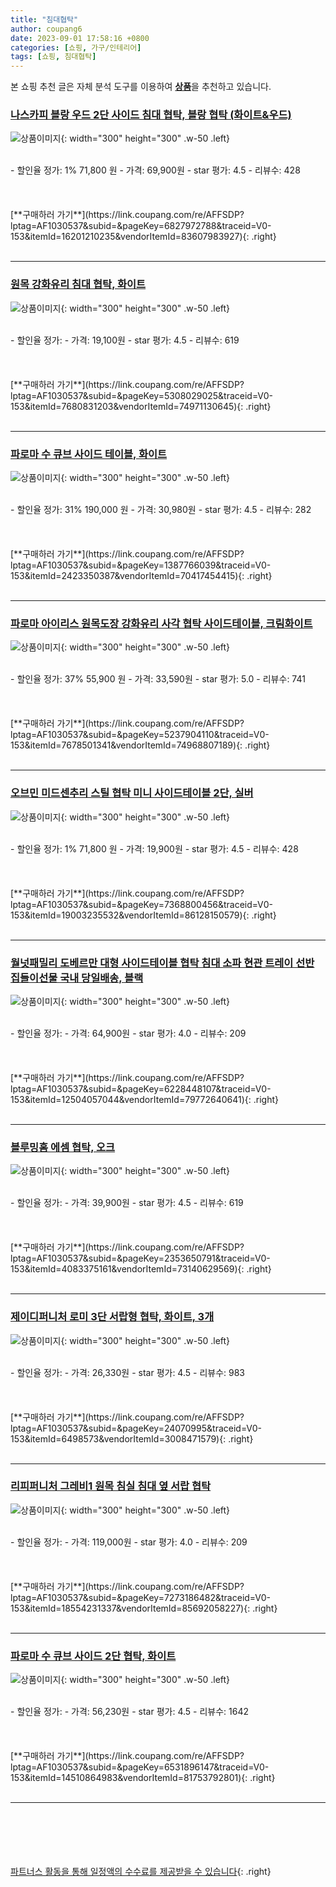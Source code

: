 ```yaml
---
title: "침대협탁"
author: coupang6
date: 2023-09-01 17:58:16 +0800
categories: [쇼핑, 가구/인테리어]
tags: [쇼핑, 침대협탁]
---
```


본 쇼핑 추천 글은 자체 분석 도구를 이용하여 [**상품**](https://link.coupang.com/a/bao1ui)을 추천하고 있습니다.

### [나스카피 블랑 우드 2단 사이드 침대 협탁, 블랑 협탁 (화이트&우드)](https://link.coupang.com/re/AFFSDP?lptag=AF1030537&subid=&pageKey=6827972788&traceid=V0-153&itemId=16201210235&vendorItemId=83607983927)

![상품이미지](https://thumbnail9.coupangcdn.com/thumbnails/remote/230x230ex/image/vendor_inventory/2151/66956354f668fd14467ef2622de476672d57e1dba3728a12e0feaa8b2382.jpg){: width="300" height="300" .w-50 .left}


<br>
- 할인율 정가: 1%  71,800   원
- 가격: 69,900원
- star 평가: 4.5
- 리뷰수: 428
<br>
<br>
<br>
<br>
[**구매하러 가기**](https://link.coupang.com/re/AFFSDP?lptag=AF1030537&subid=&pageKey=6827972788&traceid=V0-153&itemId=16201210235&vendorItemId=83607983927){: .right}
<br>
<br>

---

### [원목 강화유리 침대 협탁, 화이트](https://link.coupang.com/re/AFFSDP?lptag=AF1030537&subid=&pageKey=5308029025&traceid=V0-153&itemId=7680831203&vendorItemId=74971130645)

![상품이미지](https://thumbnail8.coupangcdn.com/thumbnails/remote/230x230ex/image/rs_quotation_api/4ikzslxd/1e5e572ade5b483da1355bf1c728d841.jpg){: width="300" height="300" .w-50 .left}


<br>
- 할인율 정가: 
- 가격: 19,100원
- star 평가: 4.5
- 리뷰수: 619
<br>
<br>
<br>
<br>
[**구매하러 가기**](https://link.coupang.com/re/AFFSDP?lptag=AF1030537&subid=&pageKey=5308029025&traceid=V0-153&itemId=7680831203&vendorItemId=74971130645){: .right}
<br>
<br>

---

### [파로마 수 큐브 사이드 테이블, 화이트](https://link.coupang.com/re/AFFSDP?lptag=AF1030537&subid=&pageKey=1387766039&traceid=V0-153&itemId=2423350387&vendorItemId=70417454415)

![상품이미지](https://thumbnail9.coupangcdn.com/thumbnails/remote/230x230ex/image/retail/images/280172849328332-c678beb9-411c-4030-85a8-44e9b88b8114.jpg){: width="300" height="300" .w-50 .left}


<br>
- 할인율 정가: 31%  190,000   원
- 가격: 30,980원
- star 평가: 4.5
- 리뷰수: 282
<br>
<br>
<br>
<br>
[**구매하러 가기**](https://link.coupang.com/re/AFFSDP?lptag=AF1030537&subid=&pageKey=1387766039&traceid=V0-153&itemId=2423350387&vendorItemId=70417454415){: .right}
<br>
<br>

---

### [파로마 아이리스 원목도장 강화유리 사각 협탁 사이드테이블, 크림화이트](https://link.coupang.com/re/AFFSDP?lptag=AF1030537&subid=&pageKey=5237904110&traceid=V0-153&itemId=7678501341&vendorItemId=74968807189)

![상품이미지](https://thumbnail10.coupangcdn.com/thumbnails/remote/230x230ex/image/retail/images/7452904515642501-1d65ff1e-e629-478e-8c2d-07a67a5c3edc.jpg){: width="300" height="300" .w-50 .left}


<br>
- 할인율 정가: 37%  55,900   원
- 가격: 33,590원
- star 평가: 5.0
- 리뷰수: 741
<br>
<br>
<br>
<br>
[**구매하러 가기**](https://link.coupang.com/re/AFFSDP?lptag=AF1030537&subid=&pageKey=5237904110&traceid=V0-153&itemId=7678501341&vendorItemId=74968807189){: .right}
<br>
<br>

---

### [오브민 미드센추리 스틸 협탁 미니 사이드테이블 2단, 실버](https://link.coupang.com/re/AFFSDP?lptag=AF1030537&subid=&pageKey=7368800456&traceid=V0-153&itemId=19003235532&vendorItemId=86128150579)

![상품이미지](https://thumbnail8.coupangcdn.com/thumbnails/remote/230x230ex/image/vendor_inventory/5ea2/926c29608f3a05c825a428b749889a9e22b8f792611f800c88e7e39ba953.jpg){: width="300" height="300" .w-50 .left}


<br>
- 할인율 정가: 1%  71,800   원
- 가격: 19,900원
- star 평가: 4.5
- 리뷰수: 428
<br>
<br>
<br>
<br>
[**구매하러 가기**](https://link.coupang.com/re/AFFSDP?lptag=AF1030537&subid=&pageKey=7368800456&traceid=V0-153&itemId=19003235532&vendorItemId=86128150579){: .right}
<br>
<br>

---

### [월넛패밀리 도베르만 대형 사이드테이블 협탁 침대 소파 현관 트레이 선반 집들이선물 국내 당일배송, 블랙](https://link.coupang.com/re/AFFSDP?lptag=AF1030537&subid=&pageKey=6228448107&traceid=V0-153&itemId=12504057044&vendorItemId=79772640641)

![상품이미지](https://thumbnail6.coupangcdn.com/thumbnails/remote/230x230ex/image/vendor_inventory/5e5f/96a3ccc9e98962c53b062ab4adfdc3c10272a39e2994d3a1925bd3cd0071.jpg){: width="300" height="300" .w-50 .left}


<br>
- 할인율 정가: 
- 가격: 64,900원
- star 평가: 4.0
- 리뷰수: 209
<br>
<br>
<br>
<br>
[**구매하러 가기**](https://link.coupang.com/re/AFFSDP?lptag=AF1030537&subid=&pageKey=6228448107&traceid=V0-153&itemId=12504057044&vendorItemId=79772640641){: .right}
<br>
<br>

---

### [블루밍홈 에셈 협탁, 오크](https://link.coupang.com/re/AFFSDP?lptag=AF1030537&subid=&pageKey=2353650791&traceid=V0-153&itemId=4083375161&vendorItemId=73140629569)

![상품이미지](https://thumbnail9.coupangcdn.com/thumbnails/remote/230x230ex/image/rs_quotation_api/nh9qpoxz/3083907e67254dca9336ada15fc2e1a4.jpg){: width="300" height="300" .w-50 .left}


<br>
- 할인율 정가: 
- 가격: 39,900원
- star 평가: 4.5
- 리뷰수: 619
<br>
<br>
<br>
<br>
[**구매하러 가기**](https://link.coupang.com/re/AFFSDP?lptag=AF1030537&subid=&pageKey=2353650791&traceid=V0-153&itemId=4083375161&vendorItemId=73140629569){: .right}
<br>
<br>

---

### [제이디퍼니처 로미 3단 서랍형 협탁, 화이트, 3개](https://link.coupang.com/re/AFFSDP?lptag=AF1030537&subid=&pageKey=24070995&traceid=V0-153&itemId=6498573&vendorItemId=3008471579)

![상품이미지](https://thumbnail8.coupangcdn.com/thumbnails/remote/230x230ex/image/product/image/vendoritem/2019/01/31/3008471579/a45dd2e7-57af-441d-8540-9e5aaf7235d0.jpg){: width="300" height="300" .w-50 .left}


<br>
- 할인율 정가: 
- 가격: 26,330원
- star 평가: 4.5
- 리뷰수: 983
<br>
<br>
<br>
<br>
[**구매하러 가기**](https://link.coupang.com/re/AFFSDP?lptag=AF1030537&subid=&pageKey=24070995&traceid=V0-153&itemId=6498573&vendorItemId=3008471579){: .right}
<br>
<br>

---

### [리피퍼니처 그레비1 원목 침실 침대 옆 서랍 협탁](https://link.coupang.com/re/AFFSDP?lptag=AF1030537&subid=&pageKey=7273186482&traceid=V0-153&itemId=18554231337&vendorItemId=85692058227)

![상품이미지](https://thumbnail7.coupangcdn.com/thumbnails/remote/230x230ex/image/vendor_inventory/4632/4496ac11657a53ef5f6973d8bb2e617e91df925c96ac26493ef291fd8b9b.jpg){: width="300" height="300" .w-50 .left}


<br>
- 할인율 정가: 
- 가격: 119,000원
- star 평가: 4.0
- 리뷰수: 209
<br>
<br>
<br>
<br>
[**구매하러 가기**](https://link.coupang.com/re/AFFSDP?lptag=AF1030537&subid=&pageKey=7273186482&traceid=V0-153&itemId=18554231337&vendorItemId=85692058227){: .right}
<br>
<br>

---

### [파로마 수 큐브 사이드 2단 협탁, 화이트](https://link.coupang.com/re/AFFSDP?lptag=AF1030537&subid=&pageKey=6531896147&traceid=V0-153&itemId=14510864983&vendorItemId=81753792801)

![상품이미지](https://thumbnail10.coupangcdn.com/thumbnails/remote/230x230ex/image/rs_quotation_api/sz7sawnz/243c6fffb2e64d63929616b64bba3f43.jpg){: width="300" height="300" .w-50 .left}


<br>
- 할인율 정가: 
- 가격: 56,230원
- star 평가: 4.5
- 리뷰수: 1642
<br>
<br>
<br>
<br>
[**구매하러 가기**](https://link.coupang.com/re/AFFSDP?lptag=AF1030537&subid=&pageKey=6531896147&traceid=V0-153&itemId=14510864983&vendorItemId=81753792801){: .right}
<br>
<br>

---
<br><br><br><br><br> [파트너스 활동을 통해 일정액의 수수료를 제공받을 수 있습니다](https://link.coupang.com/a/bao1ui){: .right}
